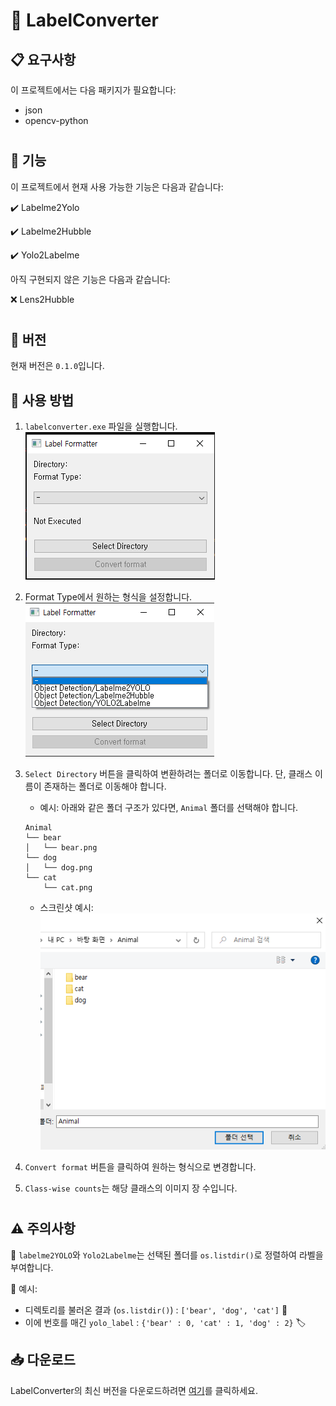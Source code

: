 # 📑 LabelConverter

## 📋 요구사항
이 프로젝트에서는 다음 패키지가 필요합니다:

- json
- opencv-python  
#

## 🎈 기능

이 프로젝트에서 현재 사용 가능한 기능은 다음과 같습니다:

✔️ Labelme2Yolo

✔️ Labelme2Hubble

✔️ Yolo2Labelme


아직 구현되지 않은 기능은 다음과 같습니다:

❌ Lens2Hubble  

#
## 🎁 버전

현재 버전은 `0.1.0`입니다.  


## 🚀 사용 방법

1. `labelconverter.exe` 파일을 실행합니다.  
    ![Screenshot](./assets/init.PNG)

2. Format Type에서 원하는 형식을 설정합니다.  
    ![Screenshot](./assets/format.PNG)

3. `Select Directory` 버튼을 클릭하여 변환하려는 폴더로 이동합니다. 단, 클래스 이름이 존재하는 폴더로 이동해야 합니다.
    - 예시: 아래와 같은 폴더 구조가 있다면, `Animal` 폴더를 선택해야 합니다.
    
    ```
    Animal
    └── bear
    │   └── bear.png
    └── dog
    │   └── dog.png
    └── cat
        └── cat.png
    ```

    - 스크린샷 예시:  
    ![Screenshot](./assets/folder_select.PNG)

4. `Convert format` 버튼을 클릭하여 원하는 형식으로 변경합니다.  

5. `Class-wise counts`는 해당 클래스의 이미지 장 수입니다.  

# 
## ⚠️ 주의사항
🔎 `labelme2YOLO`와 `Yolo2Labelme`는 선택된 폴더를 `os.listdir()`로 정렬하여 라벨을 부여합니다.

📝 예시:
- 디렉토리를 불러온 결과 (`os.listdir()`) : `['bear', 'dog', 'cat']` 📂
- 이에 번호를 매긴 `yolo_label` : `{'bear' : 0, 'cat' : 1, 'dog' : 2}` 🏷️

## 📥 다운로드
LabelConverter의 최신 버전을 다운로드하려면 [여기](https://github.com/lbg030/labelconverter/releases/latest)를 클릭하세요.